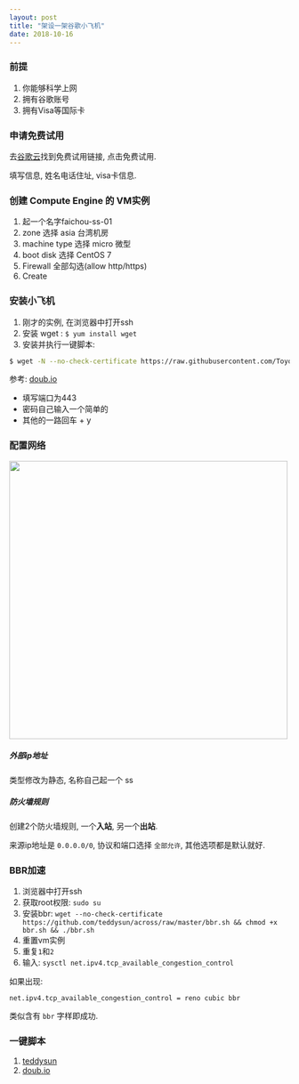 ```yaml
---
layout: post
title: "架设一架谷歌小飞机"
date: 2018-10-16
---
```



### 前提

1. 你能够科学上网
2. 拥有谷歌账号
3. 拥有Visa等国际卡

### 申请免费试用

去[谷歌云](https://cloud.google.com/)找到免费试用链接, 点击免费试用.

填写信息, 姓名电话住址, visa卡信息.

### 创建 Compute Engine 的 VM实例

1. 起一个名字faichou-ss-01
2. zone 选择 asia 台湾机房
3. machine type 选择 micro 微型
4. boot disk 选择 CentOS 7
5. Firewall 全部勾选(allow http/https)
6. Create

### 安装小飞机

1. 刚才的实例, 在浏览器中打开ssh
2. 安装 wget : `$ yum install wget`
3. 安装并执行一键脚本:

```bash
$ wget -N --no-check-certificate https://raw.githubusercontent.com/ToyoDAdoubi/doubi/master/ssr.sh && chmod +x ssr.sh && bash ssr.sh
```

参考: [doub.io](https://doub.io/ss-jc42/)

- 填写端口为443
- 密码自己输入一个简单的
- 其他的一路回车 + y

### 配置网络

<img src="https://raw.githubusercontent.com/FaiChou/faichou.github.io/master/img/1539701040608.png" width="500" />

##### 外部ip地址

类型修改为静态, 名称自己起一个 ss

##### 防火墙规则

创建2个防火墙规则, 一个**入站**, 另一个**出站**.

来源ip地址是 `0.0.0.0/0`, 协议和端口选择 `全部允许`, 其他选项都是默认就好.


### BBR加速

1. 浏览器中打开ssh
2. 获取root权限: `sudo su`
3. 安装bbr: `wget --no-check-certificate https://github.com/teddysun/across/raw/master/bbr.sh && chmod +x bbr.sh && ./bbr.sh`
4. 重置vm实例
5. 重复`1`和`2`
6. 输入: `sysctl net.ipv4.tcp_available_congestion_control` 

如果出现:

```
net.ipv4.tcp_available_congestion_control = reno cubic bbr
```

类似含有 `bbr` 字样即成功.



### 一键脚本

1. [teddysun](https://raw.githubusercontent.com/teddysun/shadowsocks_install/master/shadowsocksR.sh)
2. [doub.io](https://raw.githubusercontent.com/ToyoDAdoubi/doubi/master/ssr.sh)






